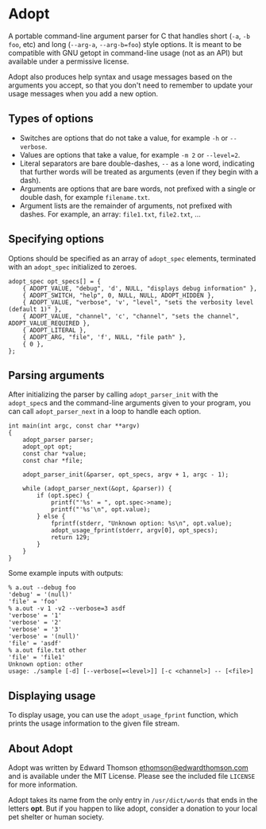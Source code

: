 Adopt
=====

A portable command-line argument parser for C that handles short
(`-a`, `-b foo`, etc) and long (`--arg-a`, `--arg-b=foo`) style 
options.  It is meant to be compatible with GNU getopt in
command-line usage (not as an API) but available under a
permissive license.

Adopt also produces help syntax and usage messages
based on the arguments you accept, so that you don't need to
remember to update your usage messages when you add a new
option.

Types of options
----------------

* Switches are options that do not take a value, for example
  `-h` or `--verbose`.
* Values are options that take a value, for example `-m 2` or
  `--level=2`.
* Literal separators are bare double-dashes, `--` as a lone
  word, indicating that further words will be treated as
  arguments (even if they begin with a dash).
* Arguments are options that are bare words, not prefixed with
  a single or double dash, for example `filename.txt`.
* Argument lists are the remainder of arguments, not prefixed
  with dashes.  For example, an array: `file1.txt`, `file2.txt`,
  ...

Specifying options
------------------

Options should be specified as an array of `adopt_spec`
elements, terminated with an `adopt_spec` initialized to zeroes.

    adopt_spec opt_specs[] = {
        { ADOPT_VALUE, "debug", 'd', NULL, "displays debug information" },
        { ADOPT_SWITCH, "help", 0, NULL, NULL, ADOPT_HIDDEN },
        { ADOPT_VALUE, "verbose", 'v', "level", "sets the verbosity level (default 1)" },
        { ADOPT_VALUE, "channel", 'c', "channel", "sets the channel", ADOPT_VALUE_REQUIRED },
        { ADOPT_LITERAL },
        { ADOPT_ARG, "file", 'f', NULL, "file path" },
        { 0 },
    };

Parsing arguments
-----------------

After initializing the parser by calling  `adopt_parser_init` 
with the `adopt_spec`s and the command-line arguments given
to your program, you can call `adopt_parser_next` in a loop
to handle each option.
   
    int main(int argc, const char **argv)
    {
        adopt_parser parser;
        adopt_opt opt;
        const char *value;
        const char *file;
        
        adopt_parser_init(&parser, opt_specs, argv + 1, argc - 1);
        
        while (adopt_parser_next(&opt, &parser)) {
            if (opt.spec) {
                printf("'%s' = ", opt.spec->name);
                printf("'%s'\n", opt.value);
            } else {
                fprintf(stderr, "Unknown option: %s\n", opt.value);
                adopt_usage_fprint(stderr, argv[0], opt_specs);
                return 129;
            }
        }
    }

Some example inputs with outputs:

    % a.out --debug foo
    'debug' = '(null)'
    'file' = 'foo'
    % a.out -v 1 -v2 --verbose=3 asdf
    'verbose' = '1'
    'verbose' = '2'
    'verbose' = '3'
    'verbose' = '(null)'
    'file' = 'asdf'
    % a.out file.txt other
    'file' = 'file1'
    Unknown option: other
    usage: ./sample [-d] [--verbose[=<level>]] [-c <channel>] -- [<file>]

Displaying usage
----------------

To display usage, you can use the `adopt_usage_fprint` function,
which prints the usage information to the given file stream.

About Adopt
-----------
Adopt was written by Edward Thomson <ethomson@edwardthomson.com>
and is available under the MIT License.  Please see the
included file `LICENSE` for more information.

Adopt takes its name from the only entry in `/usr/dict/words`
that ends in the letters **opt**.  But if you happen to like adopt,
consider a donation to your local pet shelter or human society.

